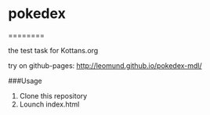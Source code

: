 # pokedex
========

the test task for Kottans.org

try on github-pages: http://leomund.github.io/pokedex-mdl/

###Usage
1. Clone this repository
1. Lounch index.html
